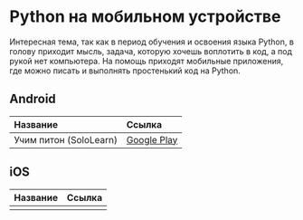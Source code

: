 # Python на мобильном устройстве

Интересная тема, так как в период обучения и освоения языка Python, в голову приходит мысль, задача, которую хочешь воплотить в код, а под рукой нет компьютера. На помощь приходят мобильные приложения, где можно писать и выполнять простенький код на Python.

## **Android**

| Название | Ссылка |
| :--- | :--- |
| Учим питон \(SoloLearn\) | [Google Play](https://play.google.com/store/apps/details?id=com.sololearn.python&hl=ru) |

## **iOS**

| Название | Ссылка |
| :--- | :--- |
|  |  |



